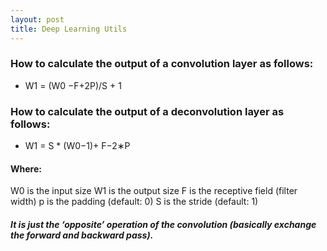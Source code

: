 ```yaml
---
layout: post
title: Deep Learning Utils
---
```

### How to calculate the output of a convolution layer as follows:

- W1 = (W0 −F+2P)/S + 1

### How to calculate the output of a deconvolution layer as follows:

- W1 = S * (W0−1)+ F−2∗P

#### Where:

  W0 is the input size
  W1 is the output size
  F is the receptive field (filter width)
  p is the padding (default: 0)
  S is the stride (default: 1)
  
##### It is just the ‘opposite’ operation of the convolution (basically exchange the forward and backward pass).
